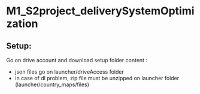 # M1_S2project_deliverySystemOptimization

## Setup:
Go on drive account and download setup folder content :
- json files go on launcher/driveAccess folder
- in case of dl problem, zip file must be unzipped on launcher folder (launcher/country_maps/files)
